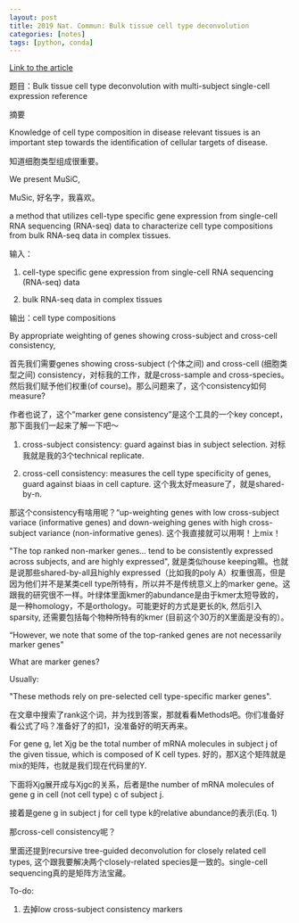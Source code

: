 ```yaml
---
layout: post
title: 2019 Nat. Commun: Bulk tissue cell type deconvolution
categories: [notes]
tags: [python, conda]
---
```


[Link to the article](https://www.nature.com/articles/s41467-018-08023-x)

题目：Bulk tissue cell type deconvolution with multi-subject single-cell expression reference

摘要

Knowledge of cell type composition in disease relevant tissues is an important step towards the identiﬁcation of cellular targets of disease. 

知道细胞类型组成很重要。

We present MuSiC, 

MuSic, 好名字，我喜欢。

a method that utilizes cell-type speciﬁc gene expression from single-cell RNA sequencing (RNA-seq) data to characterize cell type compositions from bulk RNA-seq data in complex tissues. 

输入：

1. cell-type speciﬁc gene expression from single-cell RNA sequencing (RNA-seq) data 

2. bulk RNA-seq data in complex tissues

输出：cell type compositions

By appropriate weighting of genes showing cross-subject and cross-cell consistency, 

首先我们需要genes showing cross-subject (个体之间) and cross-cell (细胞类型之间) consistency，对标我的工作，就是cross-sample and cross-species。然后我们赋予他们权重(of course)。那么问题来了，这个consistency如何measure?

作者也说了，这个“marker gene consistency”是这个工具的一个key concept，那下面我们一起来了解一下吧～

1. cross-subject consistency: guard against bias in subject selection. 对标我就是我的3个technical replicate. 

2. cross-cell consistency: measures the cell type specificity of genes, guard against biaas in cell capture. 这个我太好measure了，就是shared-by-n. 

那这个consistency有啥用呢？“up-weighting genes with low cross-subject variace (informative genes) and down-weighing genes with high cross-subject variance (non-informative genes). 这个我直接就可以用啊！上mix！

"The top ranked non-marker genes... tend to be consistently expressed across subjects, and are highly expressed", 就是类似house keeping嘛。也就是说那些shared-by-all且highly expressed（比如我的poly A）权重很高，但是因为他们并不是某类cell type所特有，所以并不是传统意义上的marker gene。这跟我的研究很不一样。叶绿体里面kmer的abundance是由于kmer太短导致的，是一种homology，不是orthology。可能更好的方式是更长的k, 然后引入sparsity, 还需要包括每个物种所特有的kmer (目前这个30万的X里面是没有的）。

“However, we note that some of the top-ranked genes are not necessarily marker genes"

What are marker genes?

Usually: 

"These methods rely on pre-selected cell type-specific marker genes". 

在文章中搜索了rank这个词，并为找到答案，那就看看Methods吧。你们准备好看公式了吗？准备好了的扣1，没准备好的明天再来。

For gene g, let Xjg be the total number of mRNA molecules in subject j of the given tissue, which is composed of K cell types. 好的，那X这个矩阵就是mix的矩阵，也就是我们现在代码里的Y. 

下面将Xjg展开成与Xjgc的关系，后者是the number of mRNA molecules of gene g in cell (not cell type) c of subject j. 

接着是gene g in subject j for cell type k的relative abundance的表示(Eq. 1)

那cross-cell consistency呢？ 

里面还提到recursive tree-guided deconvolution for closely related cell types, 这个跟我要解决两个closely-related species是一致的。single-cell sequencing真的是矩阵方法宝藏。

To-do:

1. 去掉low cross-subject consistency markers